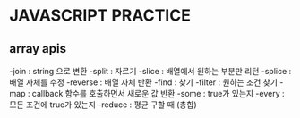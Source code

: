 # JAVASCRIPT PRACTICE

## array apis
-join : string 으로 변환
-split : 자르기
-slice : 배열에서 원하는 부분만 리턴
-splice : 배열 자체를 수정
-reverse : 배열 자체 반환
-find : 찾기
-filter : 원하는 조건 찾기
-map : callback 함수를 호출하면서 새로운 값 반환
-some : true가 있는지
-every : 모든 조건에 true가 있는지
-reduce : 평균 구할 때 (총합)

